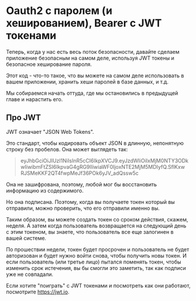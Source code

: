 # Oauth2 с паролем (и хешированием), Bearer с JWT токенами

Теперь, когда у нас есть весь поток безопасности, давайте сделаем приложение безопасным на самом деле, используя JWT токены
и безопасное хеширование пароля.

Этот код - что-то такое, что вы можете на самом деле использовать в вашем приложении, хранить хеши паролей в базе данных, 
и т.д.

Мы собираемся начать оттуда, где мы остановились в предыдущей главе и нарастить его.

## Про JWT

JWT означает "JSON Web Tokens".

Это стандарт, чтобы кодировать объект JSON в длинную, непонятную строку без пробелов. Она может выглядеть так:

> eyJhbGciOiJIUzI1NiIsInR5cCI6IkpXVCJ9.eyJzdWIiOiIxMjM0NTY3ODkwIiwibmFtZSI6IkpvaG4gRG9lIiwiaWF0IjoxNTE2MjM5MDIyfQ.SflKxw
> RJSMeKKF2QT4fwpMeJf36POk6yJV_adQssw5c

Она не зашифрована, поэтому, любой мог бы восстановить информацию из содержимого.

Но она подписана. Поэтому, когда вы получаете токен который вы отправили, можно проверить, что его отправили именно вы.

Таким образом, вы можете создать токен со сроком действия, скажем, неделя. А затем когда пользователь возвращается на 
следующий день с этим токеном, вы знаете, что пользователь все еще залогинен в вашей системе.

По прошествии недели, токен будет просрочен и пользователь не будет авторизован и будет нужно войти снова, чтобы получить
новы токен. И если пользователь (или третье лицо) пытался поменять токен, чтобы изменить срок истечения, вы бы смогли
это заметить, так как подписи уже не совпадали.

Если хотите "поиграть" с JWT токенами и посмотреть как они работают, посмотрите https://jwt.io.